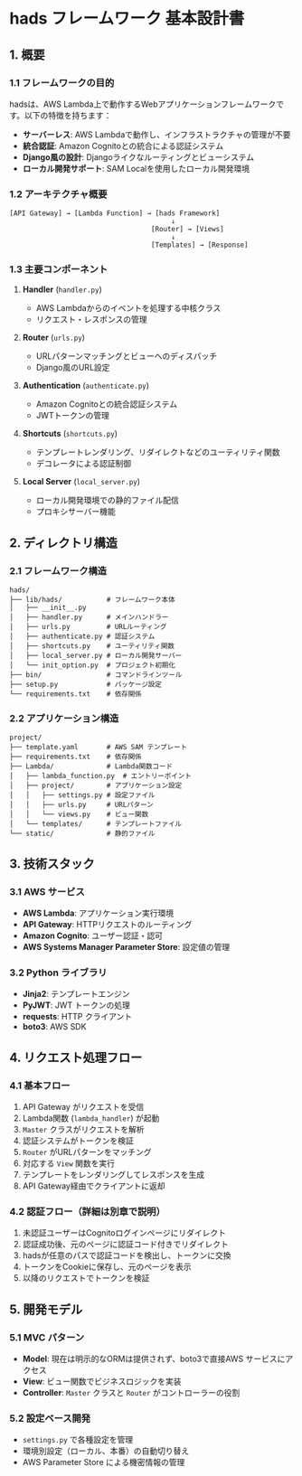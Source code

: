 # hads フレームワーク 基本設計書

## 1. 概要

### 1.1 フレームワークの目的
hadsは、AWS Lambda上で動作するWebアプリケーションフレームワークです。以下の特徴を持ちます：

- **サーバーレス**: AWS Lambdaで動作し、インフラストラクチャの管理が不要
- **統合認証**: Amazon Cognitoとの統合による認証システム
- **Django風の設計**: Djangoライクなルーティングとビューシステム
- **ローカル開発サポート**: SAM Localを使用したローカル開発環境

### 1.2 アーキテクチャ概要
```
[API Gateway] → [Lambda Function] → [hads Framework]
                                        ↓
                                   [Router] → [Views]
                                        ↓
                                   [Templates] → [Response]
```

### 1.3 主要コンポーネント

1. **Handler** (`handler.py`)
   - AWS Lambdaからのイベントを処理する中核クラス
   - リクエスト・レスポンスの管理

2. **Router** (`urls.py`)
   - URLパターンマッチングとビューへのディスパッチ
   - Django風のURL設定

3. **Authentication** (`authenticate.py`)
   - Amazon Cognitoとの統合認証システム
   - JWTトークンの管理

4. **Shortcuts** (`shortcuts.py`)
   - テンプレートレンダリング、リダイレクトなどのユーティリティ関数
   - デコレータによる認証制御

5. **Local Server** (`local_server.py`)
   - ローカル開発環境での静的ファイル配信
   - プロキシサーバー機能

## 2. ディレクトリ構造

### 2.1 フレームワーク構造
```
hads/
├── lib/hads/           # フレームワーク本体
│   ├── __init__.py
│   ├── handler.py      # メインハンドラー
│   ├── urls.py         # URLルーティング
│   ├── authenticate.py # 認証システム
│   ├── shortcuts.py    # ユーティリティ関数
│   ├── local_server.py # ローカル開発サーバー
│   └── init_option.py  # プロジェクト初期化
├── bin/                # コマンドラインツール
├── setup.py            # パッケージ設定
└── requirements.txt    # 依存関係
```

### 2.2 アプリケーション構造
```
project/
├── template.yaml       # AWS SAM テンプレート
├── requirements.txt    # 依存関係
├── Lambda/             # Lambda関数コード
│   ├── lambda_function.py  # エントリーポイント
│   ├── project/        # アプリケーション設定
│   │   ├── settings.py # 設定ファイル
│   │   ├── urls.py     # URLパターン
│   │   └── views.py    # ビュー関数
│   └── templates/      # テンプレートファイル
└── static/             # 静的ファイル
```

## 3. 技術スタック

### 3.1 AWS サービス
- **AWS Lambda**: アプリケーション実行環境
- **API Gateway**: HTTPリクエストのルーティング
- **Amazon Cognito**: ユーザー認証・認可
- **AWS Systems Manager Parameter Store**: 設定値の管理

### 3.2 Python ライブラリ
- **Jinja2**: テンプレートエンジン
- **PyJWT**: JWT トークンの処理
- **requests**: HTTP クライアント
- **boto3**: AWS SDK

## 4. リクエスト処理フロー

### 4.1 基本フロー
1. API Gateway がリクエストを受信
2. Lambda関数 (`lambda_handler`) が起動
3. `Master` クラスがリクエストを解析
4. 認証システムがトークンを検証
5. `Router` がURLパターンをマッチング
6. 対応する `View` 関数を実行
7. テンプレートをレンダリングしてレスポンスを生成
8. API Gateway経由でクライアントに返却

### 4.2 認証フロー（詳細は別章で説明）
1. 未認証ユーザーはCognitoログインページにリダイレクト
2. 認証成功後、元のページに認証コード付きでリダイレクト
3. hadsが任意のパスで認証コードを検出し、トークンに交換
4. トークンをCookieに保存し、元のページを表示
5. 以降のリクエストでトークンを検証

## 5. 開発モデル

### 5.1 MVC パターン
- **Model**: 現在は明示的なORMは提供されず、boto3で直接AWS サービスにアクセス
- **View**: ビュー関数でビジネスロジックを実装
- **Controller**: `Master` クラスと `Router` がコントローラーの役割

### 5.2 設定ベース開発
- `settings.py` で各種設定を管理
- 環境別設定（ローカル、本番）の自動切り替え
- AWS Parameter Store による機密情報の管理 